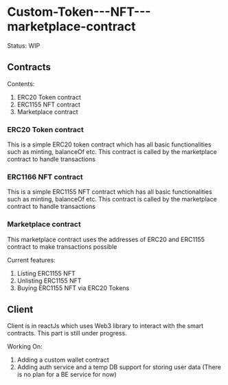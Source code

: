 # Custom-Token---NFT---marketplace-contract

Status: WIP

<h2> Contracts </h2>

Contents:
1. ERC20 Token contract
2. ERC1155 NFT contract
3. Marketplace contract

<h3> ERC20 Token contract </h3>
This is a simple ERC20 token contract which has all basic functionalities such as minting, balanceOf etc. This contract is called by the marketplace contract to handle transactions

<h3> ERC1166 NFT contract </h3>
This is a simple ERC1155 NFT contract which has all basic functionalities such as minting, balanceOf etc. This contract is called by the marketplace contract to handle transactions

<h3> Marketplace contract </h3>
This marketplace contract uses the addresses of ERC20 and ERC1155 contract to make transactions possible

Current features:
1. Listing ERC1155 NFT
2. Unlisting ERC1155 NFT
3. Buying ERC1155 NFT via ERC20 Tokens

<h2> Client </h2>

Client is in reactJs which uses Web3 library to interact with the smart contracts. This part is still under progress.

Working On:
1. Adding a custom wallet contract
2. Adding auth service and a temp DB support for storing user data (There is no plan for a BE service for now)
